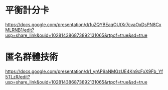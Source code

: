 # 平衡計分卡
https://docs.google.com/presentation/d/1uZQYBEaqOUtXr7cvaOxDsPN8CxMLRNB1/edit?usp=share_link&ouid=102814386873892131065&rtpof=true&sd=true

# 匿名群體技術
https://docs.google.com/presentation/d/1_yrAP9aNMGzUE4Kn9cFxX9Fb_Yf5TLzR/edit?usp=share_link&ouid=102814386873892131065&rtpof=true&sd=true
